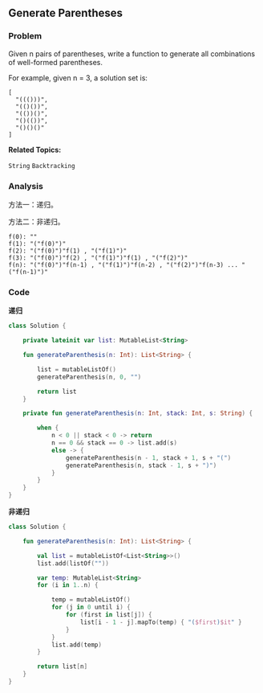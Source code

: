 ## Generate Parentheses

### Problem

Given n pairs of parentheses, write a function to generate all combinations of well-formed parentheses.

For example, given n = 3, a solution set is:

```
[
  "((()))",
  "(()())",
  "(())()",
  "()(())",
  "()()()"
]
```

**Related Topics:**

`String` `Backtracking`

### Analysis

方法一：递归。

方法二：非递归。

```
f(0): ""
f(1): "("f(0)")"
f(2): "("f(0)")"f(1) , "("f(1)")"
f(3): "("f(0)")"f(2) , "("f(1)")"f(1) , "("f(2)")"
f(n): "("f(0)")"f(n-1) , "("f(1)")"f(n-2) , "("f(2)")"f(n-3) ... "("f(n-1)")"
```

### Code

**递归**

```kotlin
class Solution {

    private lateinit var list: MutableList<String>

    fun generateParenthesis(n: Int): List<String> {

        list = mutableListOf()
        generateParenthesis(n, 0, "")

        return list
    }

    private fun generateParenthesis(n: Int, stack: Int, s: String) {

        when {
            n < 0 || stack < 0 -> return
            n == 0 && stack == 0 -> list.add(s)
            else -> {
                generateParenthesis(n - 1, stack + 1, s + "(")
                generateParenthesis(n, stack - 1, s + ")")
            }
        }
    }
}
```

**非递归**

```kotlin
class Solution {

    fun generateParenthesis(n: Int): List<String> {

        val list = mutableListOf<List<String>>()
        list.add(listOf(""))

        var temp: MutableList<String>
        for (i in 1..n) {

            temp = mutableListOf()
            for (j in 0 until i) {
                for (first in list[j]) {
                    list[i - 1 - j].mapTo(temp) { "($first)$it" }
                }
            }
            list.add(temp)
        }

        return list[n]
    }
}
```